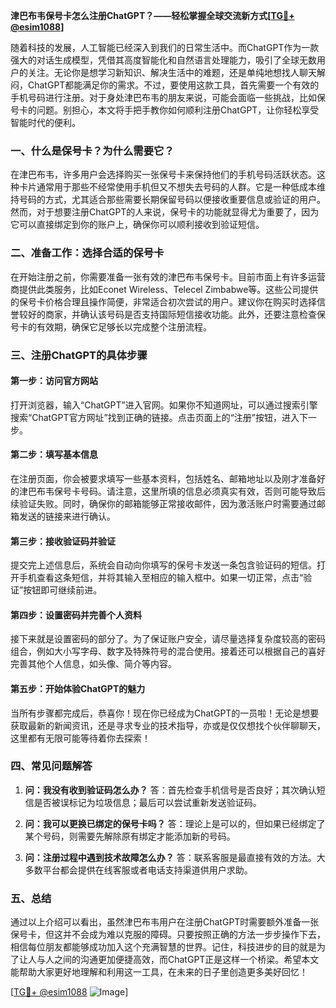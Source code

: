 **津巴布韦保号卡怎么注册ChatGPT？——轻松掌握全球交流新方式[[TG💪+ @esim1088](https://t.me/s/esim1088)]**

随着科技的发展，人工智能已经深入到我们的日常生活中。而ChatGPT作为一款强大的对话生成模型，凭借其高度智能化和自然语言处理能力，吸引了全球无数用户的关注。无论你是想学习新知识、解决生活中的难题，还是单纯地想找人聊天解闷，ChatGPT都能满足你的需求。不过，要使用这款工具，首先需要一个有效的手机号码进行注册。对于身处津巴布韦的朋友来说，可能会面临一些挑战，比如保号卡的问题。别担心，本文将手把手教你如何顺利注册ChatGPT，让你轻松享受智能时代的便利。

### 一、什么是保号卡？为什么需要它？

在津巴布韦，许多用户会选择购买一张保号卡来保持他们的手机号码活跃状态。这种卡片通常用于那些不经常使用手机但又不想失去号码的人群。它是一种低成本维持号码的方式，尤其适合那些需要长期保留号码以便接收重要信息或验证的用户。然而，对于想要注册ChatGPT的人来说，保号卡的功能就显得尤为重要了，因为它可以直接绑定到你的账户上，确保你可以顺利接收到验证短信。

### 二、准备工作：选择合适的保号卡

在开始注册之前，你需要准备一张有效的津巴布韦保号卡。目前市面上有许多运营商提供此类服务，比如Econet Wireless、Telecel Zimbabwe等。这些公司提供的保号卡价格合理且操作简便，非常适合初次尝试的用户。建议你在购买时选择信誉较好的商家，并确认该号码是否支持国际短信接收功能。此外，还要注意检查保号卡的有效期，确保它足够长以完成整个注册流程。

### 三、注册ChatGPT的具体步骤

#### 第一步：访问官方网站

打开浏览器，输入“ChatGPT”进入官网。如果你不知道网址，可以通过搜索引擎搜索“ChatGPT官方网址”找到正确的链接。点击页面上的“注册”按钮，进入下一步。

#### 第二步：填写基本信息

在注册页面，你会被要求填写一些基本资料，包括姓名、邮箱地址以及刚才准备好的津巴布韦保号卡号码。请注意，这里所填的信息必须真实有效，否则可能导致后续验证失败。同时，确保你的邮箱能够正常接收邮件，因为激活账户时需要通过邮箱发送的链接来进行确认。

#### 第三步：接收验证码并验证

提交完上述信息后，系统会自动向你填写的保号卡发送一条包含验证码的短信。打开手机查看这条短信，并将其输入至相应的输入框中。如果一切正常，点击“验证”按钮即可继续前进。

#### 第四步：设置密码并完善个人资料

接下来就是设置密码的部分了。为了保证账户安全，请尽量选择复杂度较高的密码组合，例如大小写字母、数字及特殊符号的混合使用。接着还可以根据自己的喜好完善其他个人信息，如头像、简介等内容。

#### 第五步：开始体验ChatGPT的魅力

当所有步骤都完成后，恭喜你！现在你已经成为ChatGPT的一员啦！无论是想要获取最新的新闻资讯，还是寻求专业的技术指导，亦或是仅仅想找个伙伴聊聊天，这里都有无限可能等待着你去探索！

### 四、常见问题解答

1. **问：我没有收到验证码怎么办？**
   答：首先检查手机信号是否良好；其次确认短信是否被误标记为垃圾信息；最后可以尝试重新发送验证码。

2. **问：我可以更换已绑定的保号卡吗？**
   答：理论上是可以的，但如果已经绑定了某个号码，则需要先解除原有绑定才能添加新的号码。

3. **问：注册过程中遇到技术故障怎么办？**
   答：联系客服是最直接有效的方法。大多数平台都会提供在线客服或者电话支持渠道供用户求助。

### 五、总结

通过以上介绍可以看出，虽然津巴布韦用户在注册ChatGPT时需要额外准备一张保号卡，但这并不会成为难以克服的障碍。只要按照正确的方法一步步操作下去，相信每位朋友都能够成功加入这个充满智慧的世界。记住，科技进步的目的就是为了让人与人之间的沟通更加便捷高效，而ChatGPT正是这样一个桥梁。希望本文能帮助大家更好地理解和利用这一工具，在未来的日子里创造更多美好回忆！

[[TG💪+ @esim1088](https://t.me/s/esim1088) ![Image](https://i.postimg.cc/4NQfJmqS/Snipaste-2025-05-13-00-14-12.png)]